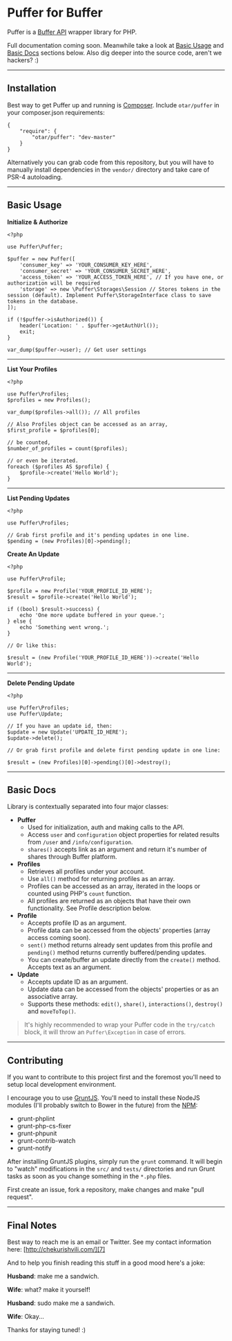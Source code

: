 **Puffer** for **Buffer**
=========================

Puffer is a [Buffer API][1] wrapper library for PHP.

Full documentation coming soon. Meanwhile take a look at [Basic Usage][2] and [Basic Docs][3] sections below. Also dig deeper into the source code, aren't we hackers? :)

----------

Installation
------------
Best way to get Puffer up and running is [Composer][4]. Include `otar/puffer` in your composer.json requirements:

    {
        "require": {
            "otar/puffer": "dev-master"
        }
    }

Alternatively you can grab code from this repository, but you will have to manually install dependencies in the `vendor/` directory and take care of PSR-4 autoloading.

----------

Basic Usage
-----------

**Initialize & Authorize**

    <?php

    use Puffer\Puffer;

    $puffer = new Puffer([
        'consumer_key' => 'YOUR_CONSUMER_KEY_HERE',
        'consumer_secret' => 'YOUR_CONSUMER_SECRET_HERE',
        'access_token' => 'YOUR_ACCESS_TOKEN_HERE', // If you have one, or authorization will be required
        'storage' => new \Puffer\Storages\Session // Stores tokens in the session (default). Implement Puffer\StorageInterface class to save tokens in the database.
    ]);

    if (!$puffer->isAuthorized()) {
        header('Location: ' . $puffer->getAuthUrl());
        exit;
    }

    var_dump($puffer->user); // Get user settings


----------


**List Your Profiles**

    <?php

    use Puffer\Profiles;
    $profiles = new Profiles();

    var_dump($profiles->all()); // All profiles

    // Also Profiles object can be accessed as an array,
    $first_profile = $profiles[0];

    // be counted,
    $number_of_profiles = count($profiles);

    // or even be iterated.
    foreach ($profiles AS $profile) {
        $profile->create('Hello World');
    }

----------

**List Pending Updates**

    <?php

    use Puffer\Profiles;

    // Grab first profile and it's pending updates in one line.
    $pending = (new Profiles)[0]->pending();

**Create An Update**

    <?php

    use Puffer\Profile;

    $profile = new Profile('YOUR_PROFILE_ID_HERE');
    $result = $profile->create('Hello World');

    if ((bool) $result->success) {
        echo 'One more update buffered in your queue.';
    } else {
        echo 'Something went wrong.';
    }

    // Or like this:

    $result = (new Profile('YOUR_PROFILE_ID_HERE'))->create('Hello World');

----------

**Delete Pending Update**

    <?php

    use Puffer\Profiles;
    use Puffer\Update;

    // If you have an update id, then:
    $update = new Update('UPDATE_ID_HERE');
    $update->delete();

    // Or grab first profile and delete first pending update in one line:

    $result = (new Profiles)[0]->pending()[0]->destroy();


----------

Basic Docs
------------
Library is contextually separated into four major classes:

 - **Puffer**
     - Used for initialization, auth and making calls to the API.
     - Access `user` and `configuration` object properties for related results from `/user` and `/info/configuration`.
     - `shares()` accepts link as an argument and return it's number of shares through Buffer platform.
 - **Profiles**
     - Retrieves all profiles under your account.
     - Use `all()` method for returning profiles as an array.
     - Profiles can be accessed as an array, iterated in the loops or counted using PHP's `count` function.
     - All profiles are returned as an objects that have their own functionality. See Profile description below.
 - **Profile**
     - Accepts profile ID as an argument.
     - Profile data can be accessed from the objects' properties (array access coming soon).
     - `sent()` method returns already sent updates from this profile and `pending()` method returns currently buffered/pending updates.
     - You can create/buffer an update directly from the `create()` method. Accepts text as an argument.
 - **Update**
     - Accepts update ID as an argument.
     - Update data can be accessed from the objects' properties or as an associative array.
     - Supports these methods: `edit()`, `share()`, `interactions()`, `destroy()` and `moveToTop()`.

> It's highly recommended to wrap your Puffer code in the `try/catch`
> block, it will throw an `Puffer\Exception` in case of errors.

----------

Contributing
------------

If you want to contribute to this project first and the foremost you'll need to setup local development environment.

I encourage you to use [GruntJS][5]. You'll need to install these NodeJS modules (I'll probably switch to Bower in the future) from the [NPM][6]:

 - grunt-phplint
 - grunt-php-cs-fixer
 - grunt-phpunit
 - grunt-contrib-watch
 - grunt-notify

After installing GruntJS plugins, simply run the `grunt` command. It will begin to "watch" modifications in the `src/` and `tests/` directories and run Grunt tasks as soon as you change something in the `*.php` files.

First create an issue, fork a repository, make changes and make "pull request".

----------

Final Notes
------
Best way to reach me is an email or Twitter. See my contact information here: [http://chekurishvili.com/][7]

And to help you finish reading this stuff in a good mood here's a joke:

**Husband**: make me a sandwich.

**Wife**: what? make it yourself!

**Husband**: sudo make me a sandwich.

**Wife**: Okay...

Thanks for staying tuned! :)

  [1]: https://bufferapp.com/developers/api
  [2]: #basic-usage
  [3]: #basic-docs
  [4]: https://getcomposer.org/
  [5]: http://gruntjs.com/
  [6]: https://www.npmjs.org/
  [7]: http://chekurishvili.com/
